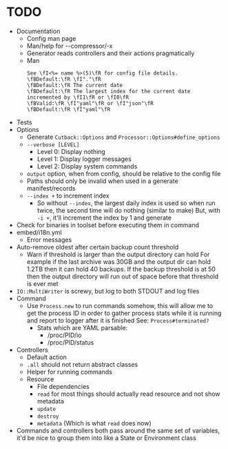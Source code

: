 # TODO

* Documentation
  * Config man page
  * Man/help for --compressor/-x
  * Generator reads controllers and their actions pragmatically 
  * Man
    ```
    See \fI<%= name %>(5)\fR for config file details.
    \fBDefault:\fR \fI"."\fR
    \fBDefault:\fR The current date
    \fBDefault:\fR The largest index for the current date incremented by \fI1\fR or \fI0\fR
    \fBValid:\fR \fI"yaml"\fR or \fI"json"\fR
    \fBDefault:\fR \fI"yaml"\fR
    ```
* Tests
* Options
  * Generate `Cutback::Options` and `Processor::Options#define_options`
  * `--verbose [LEVEL]`
    * Level 0: Display nothing
    * Level 1: Display logger messages
    * Level 2: Display system commands
  * `output` option, when from config, should be relative to the config file
  * Paths should only be invalid when used in a generate manifest/records
  * `--index +` to increment index
    * So without `--index`, the largest daily index is used so when run twice, the second time will do nothing (similar to make)
      But, with `-i +`, it'll increment the index by 1 and generate
* Check for binaries in toolset before executing them in command
* embed/i18n.yml
  * Error messages
* Auto-remove oldest after certain backup count threshold
  * Warn if threshold is larger than the output directory can hold
    For example if the last archive was 30GB and the output dir can hold 1.2TB
    then it can hold 40 backups. If the backup threshold is at 50 then the output
    directory will run out of space before that threshold is ever met
* `IO::MultiWriter` is screwy, but log to both STDOUT and log files
* Command
  * Use `Process.new` to run commands somehow, this will allow me to get the process ID in order to
    gather process stats while it is running and report to logger after it is finished
    See: `Process#terminated?`
    * Stats which are YAML parsable:
      * /proc/PID/io
      * /proc/PID/status
* Controllers
  * Default action
  * `.all` should not return abstract classes
  * Helper for running commands
  * Resource
    * File dependencies
    * `read` for most things should actually read resource and not show metadata
    * `update`
    * `destroy`
    * `metadata` (Which is what `read` does now)
* Commands and controllers both pass around the same set of variables, it'd be nice to group them
  into like a State or Environment class


